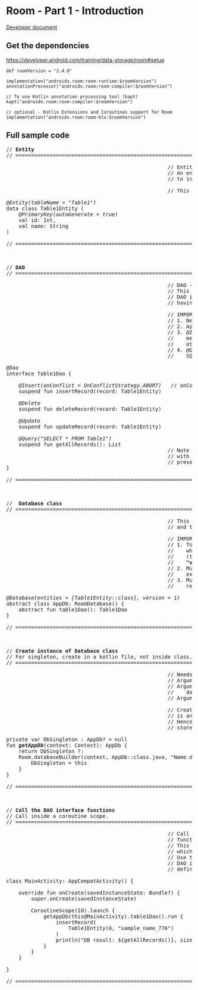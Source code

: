 # Room - Part 1 - Introduction

[Developer document](https://developer.android.com/training/data-storage/room)  

## Get the dependencies
https://developer.android.com/training/data-storage/room#setup
```
def roomVersion = "2.4.0"

implementation("androidx.room:room-runtime:$roomVersion")
annotationProcessor("androidx.room:room-compiler:$roomVersion")

// To use Kotlin annotation processing tool (kapt)
kapt("androidx.room:room-compiler:$roomVersion")

// optional - Kotlin Extensions and Coroutines support for Room
implementation("androidx.room:room-ktx:$roomVersion")
```

## Full sample code

<pre>
// <b>Entity</b>
// ===================================================================================

                                                    // Entity defines table inside the database.
                                                    // An entity data class can be used to refer
                                                    // to individual entries (row) in the table.
                                                    
                                                    // This is similar to model class.

<i>@Entity(tableName = "Table1")</i>
data class Table1Entity (
    <i>@PrimaryKey(autoGenerate = true)</i>
    val id: Int,
    val name: String
)

// ===================================================================================



// <b>DAO</b>
// ===================================================================================

                                                    // DAO - Data Access Objects
                                                    // This is not an object though.
                                                    // DAO is an interface,
                                                    // having methods for operations on table.
                                                    
                                                    // IMPORTANT!
                                                    // 1. Needs to be anotated with <i>@Dao</i>
                                                    // 2. Appropriate annotation.
                                                    // 3. <i>@Insert, @Delete, @Update</i>
                                                    //    methods cannot have any other argument 
                                                    //    other than type of the table entity.
                                                    // 4. <i>@Query</i> - needs to have an 
                                                    //    SQL query statement.

<i>@Dao</i>
interface Table1Dao {

    <i>@Insert(onConflict = OnConflictStrategy.ABORT)</i>   // onConflit optional. Default - ABORT
    suspend fun insertRecord(record: Table1Entity)

    <i>@Delete</i>
    suspend fun deleteRecord(record: Table1Entity)

    <i>@Update</i>
    suspend fun updateRecord(record: Table1Entity)

    <i>@Query("SELECT * FROM Table1")</i>
    suspend fun getAllRecords(): List<Table1Entity>
                                                    // Note the table name in SQL query matches
                                                    // with <i>@Entity</i> annotation "tableName",
                                                    // present in the "Table1Entity" data class.
}

// ===================================================================================



// <b> Database class</b>
// ===================================================================================

                                                    // This "connects" the entity data class
                                                    // and the DAO interface.
                                                    
                                                    // IMPORTANT!
                                                    // 1. To be annotated with <i>@Database</i>,
                                                    //    which takes input of array of entities,
                                                    //    (thus it knows the table schemas).
                                                    //    <b>"version" is also mandatory.</b>
                                                    // 2. Must be <b>abstract</b> class, 
                                                    //    extending "RoomDatabase" class.
                                                    // 3. Must have abstract functions with 
                                                    //    return type as DAO interface.

<i>@Database(entities = [Table1Entity::class], version = 1)</i>
abstract class AppDb: RoomDatabase() {
    abstract fun table1Dao(): Table1Dao
}

// ===================================================================================



// <b>Create instance of Database class</b>
// For singleton, create in a kotlin file, not inside class.
// ===================================================================================

                                                    // Needs context for Room.databaseBuilder
                                                    // Argument 1 - context
                                                    // Argument 2 - previuosly defined 
                                                    //    database class extending RoomDatabase()
                                                    // Argument 3 - name of database file
                                                    
                                                    // Creating database instance 
                                                    // is an expensive operation.
                                                    // Hence we create once and 
                                                    // store that in a variable.

private var DbSingleton : AppDb? = null
fun <b><i>getAppDb</i></b>(context: Context): AppDb {
    return DbSingleton ?:
    Room.databaseBuilder(context, AppDb::class.java, "Name.db").build().apply {
        DbSingleton = this
    }
}

// ===================================================================================



// <b>Call the DAO interface functions</b>
// Call inside a coroutine scope.
// ===================================================================================

                                                    // Call the previously defined <i>getAppDb()</i>
                                                    // function.
                                                    // This is an instance of "AppDb" class
                                                    // which contained "table1Dao()" function.
                                                    // Use that method to get the instance of
                                                    // DAO interface and then use the methods
                                                    // defined in "Table1Dao" interface.

class MainActivity: AppCompatActivity() {

    override fun onCreate(savedInstanceState: Bundle?) {
        super.onCreate(savedInstanceState)

        CoroutineScope(IO).launch {
            getAppDb(this@MainActivity).table1Dao().run {
                insertRecord(
                    Table1Entity(0, "sample_name_776")
                )
                println("DB result: ${getAllRecords()}, size: ${getAllRecords().size}")
            }
        }
    }
    
}

// ===================================================================================
</pre>
